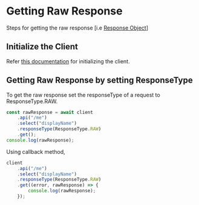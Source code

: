 # Getting Raw Response

Steps for getting the raw response [i.e [Response Object](https://developer.mozilla.org/en-US/docs/Web/API/Response)]

## Initialize the Client

Refer [this documentation](../CreatingClientInstance.md) for initializing the client.

## Getting Raw Response by setting ResponseType

To get the raw response set the responseType of a request to ResponseType.RAW.

```typescript
const rawResponse = await client
	.api("/me")
	.select("displayName")
	.responseType(ResponseType.RAW)
	.get();
console.log(rawResponse);
```

Using callback method,

```typescript
client
	.api("/me")
	.select("displayName")
	.responseType(ResponseType.RAW)
	.get((error, rawResponse) => {
		console.log(rawResponse);
	});
```
